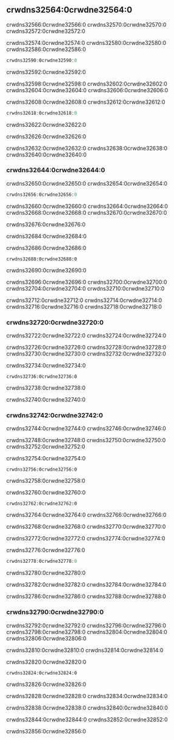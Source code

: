 ## crwdns32564:0crwdne32564:0

crwdns32566:0crwdne32566:0 crwdns32570:0crwdne32570:0 crwdns32572:0crwdne32572:0

crwdns32574:0crwdne32574:0 crwdns32580:0crwdne32580:0 crwdns32586:0crwdne32586:0

```rust
crwdns32590:0crwdne32590:0
```

<span class="caption">crwdns32592:0crwdne32592:0</span>

crwdns32598:0crwdne32598:0 crwdns32602:0crwdne32602:0 crwdns32604:0crwdne32604:0 crwdns32606:0crwdne32606:0

crwdns32608:0crwdne32608:0 crwdns32612:0crwdne32612:0

```rust
crwdns32618:0crwdne32618:0
```

<span class="caption">crwdns32622:0crwdne32622:0</span>

crwdns32626:0crwdne32626:0

crwdns32632:0crwdne32632:0 crwdns32638:0crwdne32638:0 crwdns32640:0crwdne32640:0

### crwdns32644:0crwdne32644:0

crwdns32650:0crwdne32650:0 crwdns32654:0crwdne32654:0

```rust
crwdns32656:0crwdne32656:0
```

crwdns32660:0crwdne32660:0 crwdns32664:0crwdne32664:0 crwdns32668:0crwdne32668:0 crwdns32670:0crwdne32670:0

crwdns32676:0crwdne32676:0

crwdns32684:0crwdne32684:0

<span class="filename">crwdns32686:0crwdne32686:0</span>

```rust,noplayground
crwdns32688:0crwdne32688:0
```


<span class="caption">crwdns32690:0crwdne32690:0</span>

crwdns32696:0crwdne32696:0 crwdns32700:0crwdne32700:0 crwdns32704:0crwdne32704:0 crwdns32710:0crwdne32710:0

crwdns32712:0crwdne32712:0 crwdns32714:0crwdne32714:0 crwdns32716:0crwdne32716:0 crwdns32718:0crwdne32718:0

### crwdns32720:0crwdne32720:0

crwdns32722:0crwdne32722:0 crwdns32724:0crwdne32724:0

crwdns32726:0crwdne32726:0 crwdns32728:0crwdne32728:0 crwdns32730:0crwdne32730:0 crwdns32732:0crwdne32732:0

<span class="filename">crwdns32734:0crwdne32734:0</span>

```rust,noplayground
crwdns32736:0crwdne32736:0
```


<span class="caption">crwdns32738:0crwdne32738:0</span>

crwdns32740:0crwdne32740:0

### crwdns32742:0crwdne32742:0

crwdns32744:0crwdne32744:0 crwdns32746:0crwdne32746:0

crwdns32748:0crwdne32748:0 crwdns32750:0crwdne32750:0 crwdns32752:0crwdne32752:0

<span class="filename">crwdns32754:0crwdne32754:0</span>

```rust,not_desired_behavior
crwdns32756:0crwdne32756:0
```


<span class="caption">crwdns32758:0crwdne32758:0</span>

crwdns32760:0crwdne32760:0

```console
crwdns32762:0crwdne32762:0
```

crwdns32764:0crwdne32764:0 crwdns32766:0crwdne32766:0

crwdns32768:0crwdne32768:0 crwdns32770:0crwdne32770:0

crwdns32772:0crwdne32772:0 crwdns32774:0crwdne32774:0

<span class="filename">crwdns32776:0crwdne32776:0</span>

```rust
crwdns32778:0crwdne32778:0
```


<span class="caption">crwdns32780:0crwdne32780:0</span>

crwdns32782:0crwdne32782:0 crwdns32784:0crwdne32784:0

crwdns32786:0crwdne32786:0 crwdns32788:0crwdne32788:0

### crwdns32790:0crwdne32790:0

crwdns32792:0crwdne32792:0 crwdns32796:0crwdne32796:0 crwdns32798:0crwdne32798:0 crwdns32804:0crwdne32804:0 crwdns32806:0crwdne32806:0

crwdns32810:0crwdne32810:0 crwdns32814:0crwdne32814:0

<span class="filename">crwdns32820:0crwdne32820:0</span>

```rust,noplayground
crwdns32824:0crwdne32824:0
```


<span class="caption">crwdns32826:0crwdne32826:0</span>

crwdns32828:0crwdne32828:0 crwdns32834:0crwdne32834:0

crwdns32838:0crwdne32838:0 crwdns32840:0crwdne32840:0

crwdns32844:0crwdne32844:0 crwdns32852:0crwdne32852:0

crwdns32856:0crwdne32856:0
